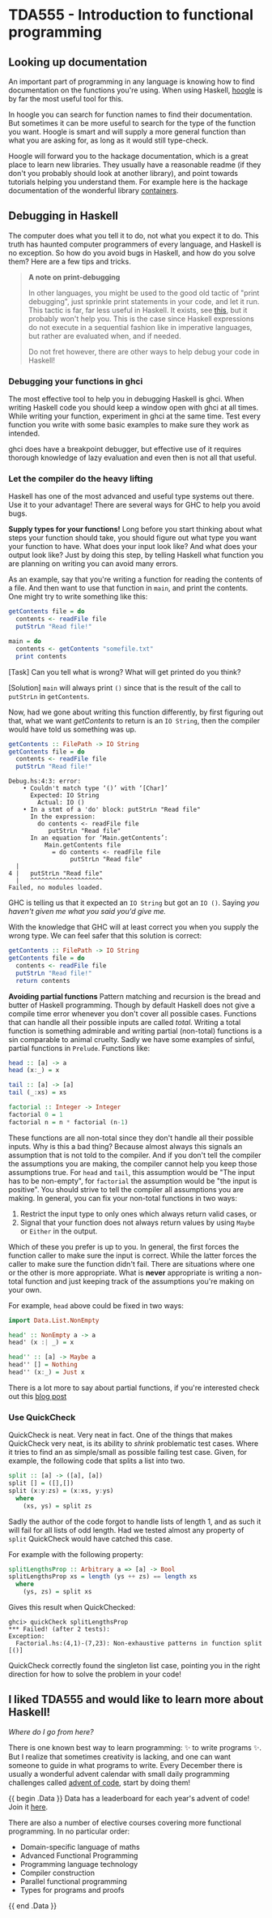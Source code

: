 # TDA555 - Introduction to functional programming

## Looking up documentation

An important part of programming in any language is knowing how to find
documentation on the functions you're using. When using Haskell,
[hoogle](https://hoogle.haskell.org/) is by far the most useful tool for this.

In hoogle you can search for function names to find their documentation. But
sometimes it can be more useful to search for the type of the function you want.
Hoogle is smart and will supply a more general function than what you are asking
for, as long as it would still type-check.

Hoogle will forward you to the hackage documentation, which is a great place
to learn new libraries. They usually have a reasonable readme (if they don't you
probably should look at another library), and point towards tutorials helping
you understand them. For example here is the hackage documentation of the
wonderful library [containers](https://hackage.haskell.org/package/containers).

## Debugging in Haskell

The computer does what you tell it to do, not what you expect it to do. This
truth has haunted computer programmers of every language, and Haskell is no
exception. So how do you avoid bugs in Haskell, and how do you solve them? Here are a few tips and tricks.

> **A note on print-debugging**
>
> In other languages, you might be used to the good old tactic of "print
> debugging", just sprinkle print statements in your code, and let it run.
> This tactic is far, far less useful in Haskell. It exists, see
> [this](https://hackage.haskell.org/package/base-4.16.2.0/docs/Debug-Trace.html),
> but it probably won't help you. This is the case since Haskell expressions
> do not execute in a sequential fashion like in imperative languages, but rather
> are evaluated when, and if needed.
>
> Do not fret however, there are other ways to help debug your code in Haskell!

### Debugging your functions in ghci

The most effective tool to help you in debugging Haskell is ghci.
When writing Haskell code you should keep a window open with ghci at all times.
While writing your function, experiment in ghci at the same time. Test every
function you write with some basic examples to make sure they work as intended.

ghci does have a breakpoint debugger, but effective use of it requires thorough
knowledge of lazy evaluation and even then is not all that useful.

### Let the compiler do the heavy lifting

Haskell has one of the most advanced and useful type systems out there. Use it
to your advantage! There are several ways for GHC to help you avoid bugs.

**Supply types for your functions!**
Long before you start thinking about what steps your function
should take, you should figure out what type you want your function to have.
What does your input look like? And what does your output look like?
Just by doing this step, by telling Haskell what function you are planning on
writing you can avoid many errors.

As an example, say that you're writing a function for reading the contents of a
file. And then want to use that function in `main`, and print the contents.
One might try to write something like this:

```haskell
getContents file = do
  contents <- readFile file
  putStrLn "Read file!"

main = do
  contents <- getContents "somefile.txt"
  print contents
```

[Task]
Can you tell what is wrong? What will get printed do you think?

[Solution]
`main` will always print `()` since that is the result of the call to `putStrLn`
in `getContents`.

Now, had we gone about writing this function differently, by first figuring out
that, what we want _getContents_ to return is an `IO String`, then the compiler
would have told us something was up.

```haskell
getContents :: FilePath -> IO String
getContents file = do
  contents <- readFile file
  putStrLn "Read file!"
```

```
Debug.hs:4:3: error:
    • Couldn't match type ‘()’ with ‘[Char]’
      Expected: IO String
        Actual: IO ()
    • In a stmt of a 'do' block: putStrLn "Read file"
      In the expression:
        do contents <- readFile file
           putStrLn "Read file"
      In an equation for ‘Main.getContents’:
          Main.getContents file
            = do contents <- readFile file
                 putStrLn "Read file"
  |
4 |   putStrLn "Read file"
  |   ^^^^^^^^^^^^^^^^^^^^
Failed, no modules loaded.
```

GHC is telling us that it expected an `IO String` but got an `IO ()`. Saying
_you haven't given me what you said you'd give me._

With the knowledge that GHC will at least correct you when you supply the wrong
type. We can feel safer that this solution is correct:

```haskell
getContents :: FilePath -> IO String
getContents file = do
  contents <- readFile file
  putStrLn "Read file!"
  return contents
```

**Avoiding partial functions** Pattern matching and recursion is the bread and
butter of Haskell programming. Though by default Haskell does not give a compile
time error whenever you don't cover all possible cases. Functions that can
handle all their possible inputs are called _total_. Writing a total function is
something admirable and writing partial (non-total) functions is a sin
comparable to animal cruelty. Sadly we have some examples of sinful, partial
functions in `Prelude`. Functions like:

```haskell
head :: [a] -> a
head (x:_) = x

tail :: [a] -> [a]
tail (_:xs) = xs

factorial :: Integer -> Integer
factorial 0 = 1
factorial n = n * factorial (n-1)
```

These functions are all non-total since they don't handle all their possible
inputs. Why is this a bad thing? Because almost always this signals an
assumption that is not told to the compiler. And if you don't tell the compiler
the assumptions you are making, the compiler cannot help you keep those
assumptions true. For `head` and `tail`, this assumption would be "The input has to be
non-empty", for `factorial` the assumption would be "the input is positive". You
should strive to tell the compiler all assumptions you are making. In general,
you can fix your non-total functions in two ways:

1. Restrict the input type to only ones which always return valid cases, or
2. Signal that your function does not always return values by using `Maybe` or
   `Either` in the output.

Which of these you prefer is up to you. In general, the first forces the
function caller to make sure the input is correct. While the latter forces the
caller to make sure the function didn't fail. There are situations where one or
the other is more appropriate. What is **never** appropriate is writing a
non-total function and just keeping track of the assumptions you're making on
your own.

For example, `head` above could be fixed in two ways:

```haskell
import Data.List.NonEmpty

head' :: NonEmpty a -> a
head' (x :| _) = x

head'' :: [a] -> Maybe a
head'' [] = Nothing
head'' (x:_) = Just x
```

There is a lot more to say about partial functions, if you're interested
check out this [blog post](https://kowainik.github.io/posts/totality)

### Use QuickCheck

QuickCheck is neat. Very neat in fact. One of the things that makes QuickCheck
very neat, is its ability to _shrink_ problematic test cases. Where it tries to
find an as simple/small as possible failing test case. Given, for example, the
following code that splits a list into two.

```haskell
split :: [a] -> ([a], [a])
split [] = ([],[])
split (x:y:zs) = (x:xs, y:ys)
  where
    (xs, ys) = split zs
```

Sadly the author of the code forgot to handle lists of length 1, and as such it
will fail for all lists of odd length. Had we tested almost any property of `split`
QuickCheck would have catched this case.

For example with the following property:

```haskell
splitLengthsProp :: Arbitrary a => [a] -> Bool
splitLengthsProp xs = length (ys ++ zs) == length xs
  where
    (ys, zs) = split xs
```

Gives this result when QuickChecked:

```
ghci> quickCheck splitLengthsProp
*** Failed! (after 2 tests):
Exception:
  Factorial.hs:(4,1)-(7,23): Non-exhaustive patterns in function split
[()]
```

QuickCheck correctly found the singleton list case, pointing you in the right
direction for how to solve the problem in your code!

## I liked TDA555 and would like to learn more about Haskell!

_Where do I go from here?_

There is one known best way to learn programming: ✨ to write programs ✨. But I
realize that sometimes creativity is lacking, and one can want someone to guide
in what programs to write. Every December there is usually a wonderful advent calendar with
small daily programming challenges called
[advent of code](https://adventofcode.com), start by doing them!

{{ begin .Data }}
Data has a leaderboard for each year's advent of code! Join it [here](https://aoc.dtek.se).

There are also a number of elective courses covering more functional programming.
In no particular order:

- Domain-specific language of maths
- Advanced Functional Programming
- Programming language technology
- Compiler construction
- Parallel functional programming
- Types for programs and proofs

{{ end .Data }}
